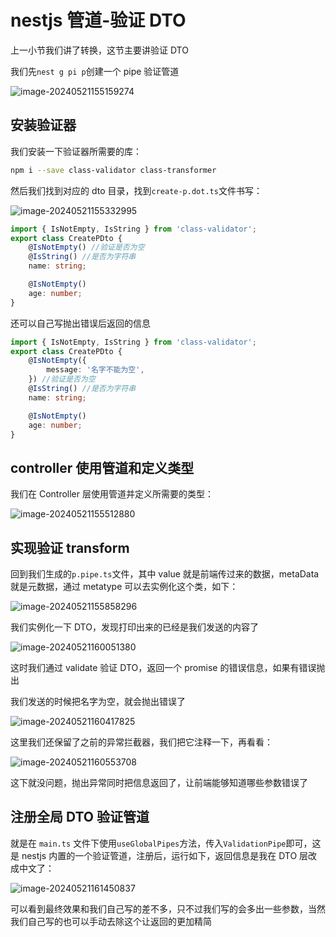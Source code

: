 # nestjs 管道-验证 DTO

上一小节我们讲了转换，这节主要讲验证 DTO

我们先`nest g pi p`创建一个 pipe 验证管道

![image-20240521155159274](https://chen-1320883525.cos.ap-chengdu.myqcloud.com/img/image-20240521155159274.png)

## 安装验证器

我们安装一下验证器所需要的库：

```bash
npm i --save class-validator class-transformer
```

然后我们找到对应的 dto 目录，找到`create-p.dot.ts`文件书写：

![image-20240521155332995](https://chen-1320883525.cos.ap-chengdu.myqcloud.com/img/image-20240521155332995.png)

```typescript
import { IsNotEmpty, IsString } from 'class-validator';
export class CreatePDto {
	@IsNotEmpty() //验证是否为空
	@IsString() //是否为字符串
	name: string;

	@IsNotEmpty()
	age: number;
}
```

还可以自己写抛出错误后返回的信息

```typescript
import { IsNotEmpty, IsString } from 'class-validator';
export class CreatePDto {
	@IsNotEmpty({
		message: '名字不能为空',
	}) //验证是否为空
	@IsString() //是否为字符串
	name: string;

	@IsNotEmpty()
	age: number;
}
```

## controller 使用管道和定义类型

我们在 Controller 层使用管道并定义所需要的类型：

![image-20240521155512880](https://chen-1320883525.cos.ap-chengdu.myqcloud.com/img/image-20240521155512880.png)

## 实现验证 transform

回到我们生成的`p.pipe.ts`文件，其中 value 就是前端传过来的数据，metaData 就是元数据，通过 metatype 可以去实例化这个类，如下：

![image-20240521155858296](https://chen-1320883525.cos.ap-chengdu.myqcloud.com/img/image-20240521155858296.png)

我们实例化一下 DTO，发现打印出来的已经是我们发送的内容了

![image-20240521160051380](https://chen-1320883525.cos.ap-chengdu.myqcloud.com/img/image-20240521160051380.png)

这时我们通过 validate 验证 DTO，返回一个 promise 的错误信息，如果有错误抛出

我们发送的时候把名字为空，就会抛出错误了

![image-20240521160417825](https://chen-1320883525.cos.ap-chengdu.myqcloud.com/img/image-20240521160417825.png)

这里我们还保留了之前的异常拦截器，我们把它注释一下，再看看：

![image-20240521160553708](https://chen-1320883525.cos.ap-chengdu.myqcloud.com/img/image-20240521160553708.png)

这下就没问题，抛出异常同时把信息返回了，让前端能够知道哪些参数错误了

## 注册全局 DTO 验证管道

就是在 `main.ts` 文件下使用`useGlobalPipes`方法，传入`ValidationPipe`即可，这是 nestjs 内置的一个验证管道，注册后，运行如下，返回信息是我在 DTO 层改成中文了：

![image-20240521161450837](https://chen-1320883525.cos.ap-chengdu.myqcloud.com/img/image-20240521161450837.png)

可以看到最终效果和我们自己写的差不多，只不过我们写的会多出一些参数，当然我们自己写的也可以手动去除这个让返回的更加精简
